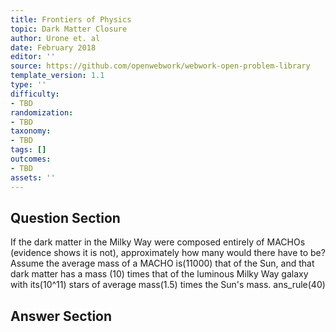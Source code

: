 ```yaml
---
title: Frontiers of Physics
topic: Dark Matter Closure
author: Urone et. al
date: February 2018
editor: ''
source: https://github.com/openwebwork/webwork-open-problem-library
template_version: 1.1
type: ''
difficulty:
- TBD
randomization:
- TBD
taxonomy:
- TBD
tags: []
outcomes:
- TBD
assets: ''
---
```


## Question Section 

If the dark matter in the Milky Way were composed entirely of MACHOs (evidence
shows it is not), approximately how many would there have to be? Assume the
average mass of a MACHO is(11000) that of the Sun, and that dark matter has a mass
(10) times that of the luminous Milky Way galaxy with its(10^11) stars of average mass(1.5) times the Sun's mass.
ans_rule(40)



## Answer Section

